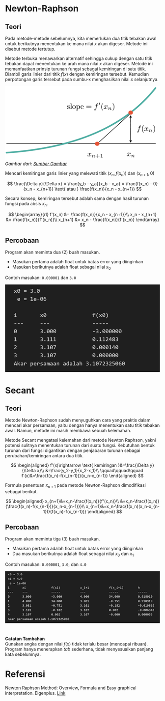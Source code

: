 # Newton-Raphson
## Teori

Pada metode-metode sebelumnya, kita memerlukan dua titik tebakan awal untuk berikutnya menentukan ke mana nilai $x$ akan digeser. Metode ini disebut metode tertutup.

Metode terbuka menawarkan alternatif sehingga cukup dengan satu titik tebakan dapat menentukan ke arah mana nilai $x$ akan digeser. Metode ini memanfaatkan prinsip turunan fungsi sebagai kemiringan di satu titik. Diambil garis linier dari titik $f(x)$ dengan kemiringan tersebut. Kemudian perpotongan garis tersebut pada sumbu-x menghasilkan nilai $x$ selanjutnya. 

![](../../assets/akar_non_linier/newton_raphson_ilustrasi.png)
*Gambar dari: [Sumber Gambar](https://www.eigenplus.com/newton-raphson-method/)*

Mencari kemiringan garis linier yang melewati titik $(x_n, f(x_n))$ dan $(x_{n+1}, 0)$

$$
\frac{\Delta y}{\Delta x} = \frac{y_b - y_a}{x_b - x_a} = \frac{f(x_n) - 0}{x_n - x_{n+1}} \text{ atau } \frac{f(x_n)}{x_n - x_{n+1}}
$$

Secara konsep, kemiringan tersebut adalah sama dengan hasil turunan fungsi pada absis $x_n$.

$$
\begin{array}{rl}
f'(x_n) &= \frac{f(x_n)}{x_n - x_{n+1}}\\
x_n - x_{n+1} &= \frac{f(x_n)}{f'(x_n)}\\
x_{n+1} &= x_n - \frac{f(x_n)}{f'(x_n)}
\end{array}
$$


## Percobaan
Program akan meminta dua (2) buah masukan.
- Masukan pertama adalah float untuk batas error yang diinginkan
- Masukan berikutnya adalah float sebagai nilai $x_0$

Contoh masukan: `0.000001` dan `3.0`

![](../../assets/akar_non_linier/newton_raphson.png)

# Secant
## Teori
Metode Newton-Raphson sudah menyuguhkan cara yang praktis dalam mencari akar persamaan, yaitu dengan hanya menentukan satu titik tebakan awal. Namun, metode ini masih membawa sebuah kelemahan.

Metode Secant mengatasi kelemahan dari metode Newton Raphson, yakni potensi sulitnya menentukan turunan dari suatu fungsi. Kebutuhan bentuk turunan dari fungsi digantikan dengan penjabaran turunan sebagai perubahan/kemiringan antara dua titik. 

$$
\begin{aligned}
f'(x)\rightarrow \text{ kemiringan }&=\frac{\Delta y}{\Delta x}\\
&=\frac{y_2-y_1}{x_2-x_1}\\
\qquad\qquad\qquad f'(x)&=\frac{f(x_n)-f(x_{n-1})}{x_n-x_{n-1}}
\end{aligned}
$$

Formula penentuan $x_{n+1}$ pada metode Newton-Raphson dimodifikasi sebagai berikut.

$$
\begin{aligned}
x_{n+1}&=x_n-\frac{f(x_n)}{f'(x_n)}\\
&=x_n-\frac{f(x_n)}{\frac{f(x_n)-f(x_{n-1})}{x_n-x_{n-1}}}\\
x_{n+1}&=x_n-\frac{f(x_n)(x_n-x_{n-1})}{f(x_n)-f(x_{n-1})}
\end{aligned}
$$


## Percobaan
Program akan meminta tiga (3) buah masukan.
- Masukan pertama adalah float untuk batas error yang diinginkan
- Dua masukan berikutnya adalah float sebagai nilai $x_0$ dan $x_1$

Contoh masukan: `0.000001`, `3.0`, dan `4.0`

![](../../assets/akar_non_linier/secant.png)

#
**Catatan Tambahan**<br>
Gunakan angka dengan nilai $f(x)$ tidak terlalu besar (mencapai ribuan). Program hanya menerapkan *tab* sederhana, tidak menyesuaikan panjang kata sebelumnya.

# Referensi
Newton Raphson Method: Overview, Formula and Easy graphical interpretation. Eigenplus. [Link](https://www.eigenplus.com/newton-raphson-method/)
